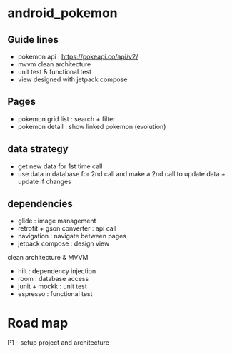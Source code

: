 # android_pokemon

## Guide lines

- pokemon api : https://pokeapi.co/api/v2/
- mvvm clean architecture
- unit test & functional test
- view designed with jetpack compose 

## Pages

- pokemon grid list : search + filter
- pokemon detail : show linked pokemon (evolution)

## data strategy

- get new data for 1st time call
- use data in database for 2nd call and make a 2nd call to update data + update if changes
  
## dependencies

- glide : image management
- retrofit + gson converter : api call
- navigation : navigate between pages
- jetpack compose : design view

clean architecture & MVVM
- hilt : dependency injection
- room : database access
- junit + mockk : unit test
- espresso : functional test

# Road map

P1 - setup project and architecture
